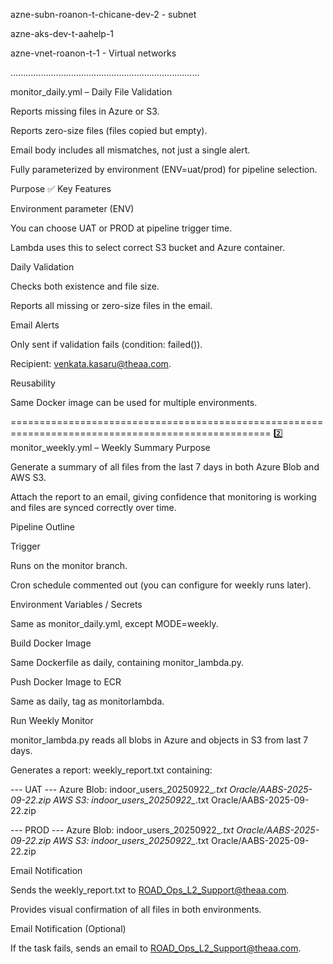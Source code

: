 azne-subn-roanon-t-chicane-dev-2 - subnet

azne-aks-dev-t-aahelp-1

azne-vnet-roanon-t-1 - Virtual networks

...........................................................................

monitor_daily.yml – Daily File Validation


Reports missing files in Azure or S3.

Reports zero-size files (files copied but empty).

Email body includes all mismatches, not just a single alert.

Fully parameterized by environment (ENV=uat/prod) for pipeline selection.



Purpose
✅ Key Features

Environment parameter (ENV)

You can choose UAT or PROD at pipeline trigger time.

Lambda uses this to select correct S3 bucket and Azure container.

Daily Validation

Checks both existence and file size.

Reports all missing or zero-size files in the email.

Email Alerts

Only sent if validation fails (condition: failed()).

Recipient: venkata.kasaru@theaa.com.

Reusability

Same Docker image can be used for multiple environments.

===================================================================================================
2️⃣ monitor_weekly.yml – Weekly Summary
Purpose

Generate a summary of all files from the last 7 days in both Azure Blob and AWS S3.

Attach the report to an email, giving confidence that monitoring is working and files are synced correctly over time.

Pipeline Outline

Trigger

Runs on the monitor branch.

Cron schedule commented out (you can configure for weekly runs later).

Environment Variables / Secrets

Same as monitor_daily.yml, except MODE=weekly.

Build Docker Image

Same Dockerfile as daily, containing monitor_lambda.py.

Push Docker Image to ECR

Same as daily, tag as monitorlambda.

Run Weekly Monitor

monitor_lambda.py reads all blobs in Azure and objects in S3 from last 7 days.

Generates a report: weekly_report.txt containing:

--- UAT ---
Azure Blob:
  indoor_users_20250922_*.txt
  Oracle/AABS-2025-09-22.zip
AWS S3:
  indoor_users_20250922_*.txt
  Oracle/AABS-2025-09-22.zip

--- PROD ---
Azure Blob:
  indoor_users_20250922_*.txt
  Oracle/AABS-2025-09-22.zip
AWS S3:
  indoor_users_20250922_*.txt
  Oracle/AABS-2025-09-22.zip


Email Notification

Sends the weekly_report.txt to ROAD_Ops_L2_Support@theaa.com.

Provides visual confirmation of all files in both environments.

Email Notification (Optional)

If the task fails, sends an email to ROAD_Ops_L2_Support@theaa.com.
